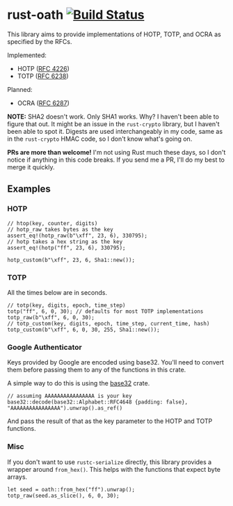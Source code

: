 # rust-oath [![Build Status](https://travis-ci.org/vlad003/rust-oath.svg)](https://travis-ci.org/vlad003/rust-oath)


This library aims to provide implementations of HOTP, TOTP, and OCRA as
specified by the RFCs.

Implemented:

* HOTP ([RFC 4226](http://tools.ietf.org/html/rfc4226))
* TOTP ([RFC 6238](http://tools.ietf.org/html/rfc6238))

Planned:

* OCRA ([RFC 6287](https://tools.ietf.org/html/rfc6287))

**NOTE:** SHA2 doesn't work. Only SHA1 works. Why? I haven't been able to
figure that out. It might be an issue in the `rust-crypto` library, but I
haven't been able to spot it. Digests are used interchangeably in my code, same
as in the `rust-crypto` HMAC code, so I don't know what's going on.

**PRs are more than welcome!** I'm not using Rust much these days, so I don't
notice if anything in this code breaks. If you send me a PR, I'll do my best to
merge it quickly.

## Examples

### HOTP

    // htop(key, counter, digits)
    // hotp_raw takes bytes as the key
    assert_eq!(hotp_raw(b"\xff", 23, 6), 330795);
    // hotp takes a hex string as the key
    assert_eq!(hotp("ff", 23, 6), 330795);

    hotp_custom(b"\xff", 23, 6, Sha1::new());

### TOTP

All the times below are in seconds.

    // totp(key, digits, epoch, time_step)
    totp("ff", 6, 0, 30); // defaults for most TOTP implementations
    totp_raw(b"\xff", 6, 0, 30);
    // totp_custom(key, digits, epoch, time_step, current_time, hash)
    totp_custom(b"\xff", 6, 0, 30, 255, Sha1::new());

### Google Authenticator

Keys provided by Google are encoded using base32. You'll need to convert them
before passing them to any of the functions in this crate.

A simple way to do this is using the [base32](https://crates.io/crates/base32/)
crate.

    // assuming AAAAAAAAAAAAAAAA is your key
    base32::decode(base32::Alphabet::RFC4648 {padding: false}, "AAAAAAAAAAAAAAAA").unwrap().as_ref()

And pass the result of that as the key parameter to the HOTP and TOTP
functions.

### Misc

If you don't want to use `rustc-serialize` directly, this library provides a
wrapper around `from_hex()`. This helps with the functions that expect byte
arrays.

    let seed = oath::from_hex("ff").unwrap();
    totp_raw(seed.as_slice(), 6, 0, 30);
